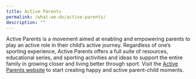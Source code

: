 ```yaml
---
title: Active Parents
permalink: /what-we-do/active-parents/
description: ""
---
```

Active Parents is a movement aimed at enabling and empowering parents to play an active role in their child’s active journey. Regardless of one’s sporting experience, Active Parents offers a full suite of resources, educational series, and sporting activities and ideas to support the entire family in growing closer and living better through sport. Visit the [Active Parents website](https://activeparents.myactivesg.com/) to start creating happy and active parent-child moments.